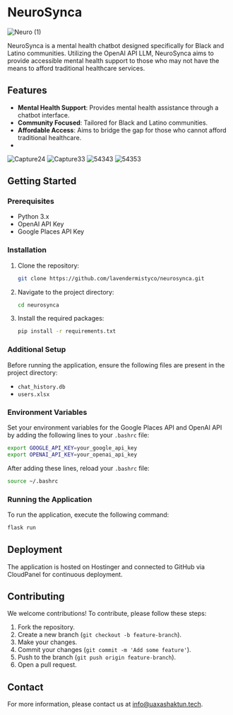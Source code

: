# NeuroSynca

![Neuro (1)](https://github.com/user-attachments/assets/fb55ad4a-e280-4b2e-aadd-b38d621a02f5)

NeuroSynca is a mental health chatbot designed specifically for Black and Latino communities. Utilizing the OpenAI API LLM, NeuroSynca aims to provide accessible mental health support to those who may not have the means to afford traditional healthcare services.

## Features

- **Mental Health Support**: Provides mental health assistance through a chatbot interface.
- **Community Focused**: Tailored for Black and Latino communities.
- **Affordable Access**: Aims to bridge the gap for those who cannot afford traditional healthcare.
- 
![Capture24](https://github.com/user-attachments/assets/1f1d04ba-f25f-4fca-bde0-c0f61b559360)
![Capture33](https://github.com/user-attachments/assets/c2fa2702-126b-42f7-b1ca-61c2f16e1443)
![54343](https://github.com/user-attachments/assets/fbb7e9a4-e742-4e77-8209-c5639696dd71)
![54353](https://github.com/user-attachments/assets/1933e62c-dfa6-4ff8-a714-bf1d5813acb0)



## Getting Started

### Prerequisites

- Python 3.x
- OpenAI API Key
- Google Places API Key

### Installation

1. Clone the repository:
    ```bash
    git clone https://github.com/lavendermistyco/neurosynca.git
    ```
2. Navigate to the project directory:
    ```bash
    cd neurosynca
    ```
3. Install the required packages:
    ```bash
    pip install -r requirements.txt
    ```
### Additional Setup

Before running the application, ensure the following files are present in the project directory:

- `chat_history.db`
- `users.xlsx`

### Environment Variables

Set your environment variables for the Google Places API and OpenAI API by adding the following lines to your `.bashrc` file:

```bash
export GOOGLE_API_KEY=your_google_api_key
export OPENAI_API_KEY=your_openai_api_key
```

After adding these lines, reload your `.bashrc` file:

```bash
source ~/.bashrc
```

### Running the Application

To run the application, execute the following command:
```bash
flask run
```


## Deployment

The application is hosted on Hostinger and connected to GitHub via CloudPanel for continuous deployment.

## Contributing

We welcome contributions! To contribute, please follow these steps:

1. Fork the repository.
2. Create a new branch (`git checkout -b feature-branch`).
3. Make your changes.
4. Commit your changes (`git commit -m 'Add some feature'`).
5. Push to the branch (`git push origin feature-branch`).
6. Open a pull request.


## Contact

For more information, please contact us at [info@uaxashaktun.tech](mailto:info@uaxashaktun.tech).
